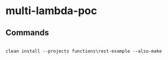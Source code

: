 # multi-lambda-poc

## Commands

<code>
clean install --projects functions\rest-example --also-make
</code>
